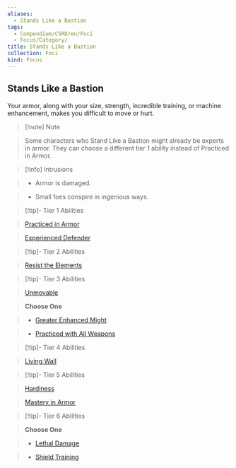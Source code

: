```yaml
---
aliases:
  - Stands Like a Bastion
tags:
  - Compendium/CSRD/en/Foci
  - Focus/Category/
title: Stands Like a Bastion
collection: Foci
kind: Focus
---
```

## Stands Like a Bastion    
Your armor, along with your size, strength, incredible training, or machine enhancement, makes you difficult to move or hurt.    
  
>[!note] Note    
>Some characters who Stand Like a Bastion might already be experts in armor. They can choose a different tier 1 ability instead of Practiced in Armor.   
    
  
>[!info] Intrusions    
>- Armor is damaged.    
>- Small foes conspire in ingenious ways.    
  
  
>[!tip]- Tier 1 Abilities    
> [Practiced in Armor](Practiced-in-Armor.md)    
> [Experienced Defender](Experienced-Defender.md)    
  
  
>[!tip]- Tier 2 Abilities    
> [Resist the Elements](Resist-the-Elements.md)    
  
  
>[!tip]- Tier 3 Abilities    
> [Unmovable](Unmovable.md)    
> **Choose One**    
>- [Greater Enhanced Might](Greater-Enhanced-Might.md)    
>- [Practiced with All Weapons](Practiced-With-All-Weapons.md)    
  
  
>[!tip]- Tier 4 Abilities    
> [Living Wall](Living-Wall.md)    
  
  
>[!tip]- Tier 5 Abilities    
> [Hardiness](Hardiness.md)    
> [Mastery in Armor](Mastery-in-Armor.md)    
  
  
>[!tip]- Tier 6 Abilities    
> **Choose One**    
>- [Lethal Damage](Lethal-Damage.md)    
>- [Shield Training](Shield-Training.md)